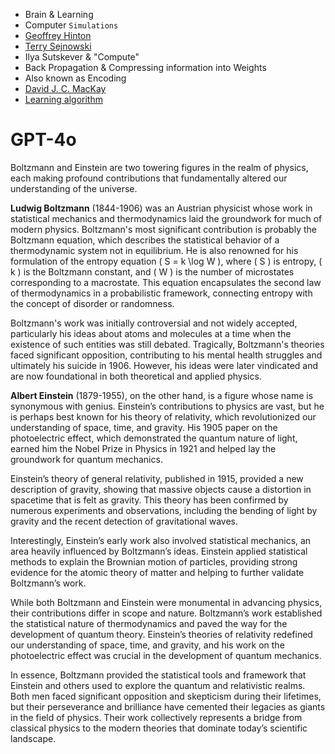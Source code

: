 - Brain & Learning
- Computer `Simulations`
- [Geoffrey Hinton](https://www.youtube.com)
- [Terry Sejnowski](https://en.wikipedia.org/wiki/Terry_Sejnowski)
- Ilya Sutskever & "Compute"
- Back Propagation & Compressing information into Weights
- Also known as Encoding
- [David J. C. MacKay](http://www.inference.org.uk/mackay/)
- [Learning algorithm](https://en.wikipedia.org/wiki/Boltzmann_machine)

# GPT-4o

Boltzmann and Einstein are two towering figures in the realm of physics, each making profound contributions that fundamentally altered our understanding of the universe.

**Ludwig Boltzmann** (1844-1906) was an Austrian physicist whose work in statistical mechanics and thermodynamics laid the groundwork for much of modern physics. Boltzmann's most significant contribution is probably the Boltzmann equation, which describes the statistical behavior of a thermodynamic system not in equilibrium. He is also renowned for his formulation of the entropy equation \( S = k \log W \), where \( S \) is entropy, \( k \) is the Boltzmann constant, and \( W \) is the number of microstates corresponding to a macrostate. This equation encapsulates the second law of thermodynamics in a probabilistic framework, connecting entropy with the concept of disorder or randomness.

Boltzmann's work was initially controversial and not widely accepted, particularly his ideas about atoms and molecules at a time when the existence of such entities was still debated. Tragically, Boltzmann's theories faced significant opposition, contributing to his mental health struggles and ultimately his suicide in 1906. However, his ideas were later vindicated and are now foundational in both theoretical and applied physics.

**Albert Einstein** (1879-1955), on the other hand, is a figure whose name is synonymous with genius. Einstein’s contributions to physics are vast, but he is perhaps best known for his theory of relativity, which revolutionized our understanding of space, time, and gravity. His 1905 paper on the photoelectric effect, which demonstrated the quantum nature of light, earned him the Nobel Prize in Physics in 1921 and helped lay the groundwork for quantum mechanics.

Einstein’s theory of general relativity, published in 1915, provided a new description of gravity, showing that massive objects cause a distortion in spacetime that is felt as gravity. This theory has been confirmed by numerous experiments and observations, including the bending of light by gravity and the recent detection of gravitational waves.

Interestingly, Einstein’s early work also involved statistical mechanics, an area heavily influenced by Boltzmann’s ideas. Einstein applied statistical methods to explain the Brownian motion of particles, providing strong evidence for the atomic theory of matter and helping to further validate Boltzmann’s work.

While both Boltzmann and Einstein were monumental in advancing physics, their contributions differ in scope and nature. Boltzmann’s work established the statistical nature of thermodynamics and paved the way for the development of quantum theory. Einstein’s theories of relativity redefined our understanding of space, time, and gravity, and his work on the photoelectric effect was crucial in the development of quantum mechanics.

In essence, Boltzmann provided the statistical tools and framework that Einstein and others used to explore the quantum and relativistic realms. Both men faced significant opposition and skepticism during their lifetimes, but their perseverance and brilliance have cemented their legacies as giants in the field of physics. Their work collectively represents a bridge from classical physics to the modern theories that dominate today’s scientific landscape.
